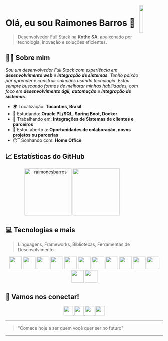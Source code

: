 <!-- <img align="right" width="15%" controls autoplay src="https://user-images.githubusercontent.com/104095836/214920922-ddaa4182-6a41-48bd-82a3-0f6171fa5d15.png"/> -->
<!--
<h1>Hi, there. 👋</h1>
<h2>It's good to have you here! 🤝</h2>

<h3>I'm Raimones 🙋‍♂‍, Front-end developer.</h3>
<br>

----
----

<h1> 📊 Stats: </h1>
<div align="center">
  <a href="https://github.com/raimonesbarros">
  <img height="150em" src="https://github-readme-streak-stats.herokuapp.com/?user=raimonesbarros&layout=compact&langs_count=7&theme=dark" alt="raimonesbarros" />
  <img height="150em" src="https://github-readme-stats-sigma-five.vercel.app/api/top-langs/?username=raimonesbarros&layout=compact&langs_count=7&theme=dark">
  </a>
</div>

----
----

<h1> 💻 Tech's: </h1>

<div align="center">

<div align="center">
  <img width="50px" src="https://icongr.am/devicon/java-original.svg?size=128&color=currentColor">
  <img width="50px" src="https://icongr.am/devicon/css3-plain.svg?size=60&color=777777">
  <img width="50px" height="50px" src="https://icongr.am/devicon/javascript-plain.svg?size=60&color=777777">

  <br>

  <img width="60px" height="60px" src="https://icongr.am/devicon/react-original.svg?size=70&color=777777">
  <img width="60px" height="60px" src="https://icongr.am/devicon/typescript-original.svg?size=70&color=777777">

  <br>

  <img width="50px" height="55px" src="https://icongr.am/feather/figma.svg?size=60&color=777777">
  <img width="50px" height="55px" src="https://icongr.am/devicon/git-plain.svg?size=60&color=777777">
  <img width="50px" height="55px" src="./github.png">

</div>

----

<h4> Learning... <h4>
<br>
<div align="center">
  <img width="60px" height="60px" src="https://icongr.am/devicon/nodejs-original.svg?size=70&color=currentColor">
</div>

</div>

----
----

<!--
<h1>📁 Project's label</h1>
README.md

## project-name :label
- ### :guided - Guided by course.
- ### :challenge - Made from a model.
- ### :own - Own creation.

----
-->

<!--
<div align="center">

  ![Snake animation](https://github.com/raimonesbarros/raimonesbarros/blob/output/github-contribution-grid-snake.svg)

</div>

----
----
-->

<!--
<h2> ☎️ Contact me: </h2>
<br>
<div align="center">
  <a href="https://www.linkedin.com/in/raimones-barros" target="_blank">
    <img src="https://icongr.am/devicon/linkedin-original.svg?size=50&color=currentColor"/></a>
  <a href = "mailto:raimonesrsb@gmail.com" target="_blank">
    <img width="50px" height="55px" src="https://cdn-icons-png.flaticon.com/512/5968/5968534.png" target="_blank"></a>
  <a href="https://www.instagram.com/silvabarross/" target="_blank">
    <img width="50px" src="https://cdn-icons-png.flaticon.com/512/2111/2111463.png" target="_blank"></a>
</div>


----
----

-->
<img align="right" width="15%" controls autoplay src="https://user-images.githubusercontent.com/104095836/214920922-ddaa4182-6a41-48bd-82a3-0f6171fa5d15.png"/>

# Olá, eu sou Raimones Barros 👋

> Desenvolvedor Full Stack na **Kothe SA**, apaixonado por tecnologia, inovação e soluções eficientes.

## 👨‍💻 Sobre mim

*Sou um desenvolvedor Full Stack com experiência em **desenvolvimento web** e **integração de sistemas**. Tenho paixão por aprender e construir soluções usando tecnologia. Estou sempre buscando formas de melhorar minhas habilidades, com foco em **desenvolvimento ágil**, **automação** e **integração de sistemas**.*

<!-- 🎓 Formação: [Sua Graduação ou Certificação]-->
- 🌍 Localização: **Tocantins, Brasil**
- 🌱 Estudando: **Oracle PL/SQL, Spring Boot, Docker**
- 🔭 Trabalhando em: **Integrações de Sistemas de clientes e parceiros**
- 🤔 Estou aberto a: **Oportunidades de colaboração, novos projetos ou parcerias**
- 😴 Sonhando com: **Home Office**

## 📈 Estatísticas do GitHub
<div align="center">
  <img height="150em" src="https://github-readme-streak-stats.herokuapp.com/?user=raimonesbarros&layout=compact&langs_count=7&theme=dark" alt="raimonesbarros" />
  <img height="150em" src="https://github-readme-stats-sigma-five.vercel.app/api/top-langs/?username=raimonesbarros&layout=compact&langs_count=7&theme=dark">
  <!--<img height="150em" src="https://github-readme-stats.vercel.app/api?username=raimonesbarros&show_icons=true&hide_title=true&count_private=true&hide=prs&theme=radical"> -->  
</div>

## 💻 Tecnologias e mais
> Linguagens, Frameworks, Bibliotecas, Ferramentas de Desenvolvimento

<div align="center">
  <img width="40px" height="40px" src="https://icongr.am/devicon/javascript-original.svg?size=128&color=currentColor">
  <img width="40px" height="40px" src="https://icongr.am/devicon/typescript-original.svg?size=128&color=currentColor">
  <img width="40px" height="40px" src="https://icongr.am/devicon/react-original.svg?size=70&color=currentColor">
  <img width="40px" height="40px" src="https://icongr.am/devicon/nodejs-original.svg?size=128&color=currentColor">
  
  <img width="40px" height="40px" src="https://icongr.am/devicon/java-original.svg?size=128&color=currentColor">
  <img width="40px" height="40px" src="https://www.clipartmax.com/png/small/117-1171017_spring-logo-spring-framework-logo.png">
  
  <img width="40px" height="40px" src="https://icongr.am/devicon/git-original.svg?size=128&color=currentColor">
  <img width="40px" height="40px" src="https://icongr.am/devicon/github-original.svg?size=128&color=ffffff">
  <img width="40px" height="40px" src="https://icongr.am/devicon/docker-original.svg?size=128&color=currentColor">
  
  <img width="40px" height="40px" src="https://icongr.am/entypo/database.svg?size=128&color=ffffff">
  <img width="40px" height="40px" src="https://icongr.am/devicon/mysql-original.svg?size=128&color=currentColor">
  <img width="40px" height="40px" src="https://icongr.am/devicon/postgresql-original.svg?size=128&color=currentColor">
  <img width="40px" height="40px" src="https://www.clipartmax.com/png/small/57-571642_93-of-people-would-trust-orders-from-a-robot-at-work-oracle.png">
</div>
<!--45c7af-->

## 📣 Vamos nos conectar!
<div align="center">
  <a href="https://www.linkedin.com/in/raimones-barros" target="_blank">
    <img width="30px" height="30px" src="https://icongr.am/devicon/linkedin-original.svg?size=50&color=currentColor"/>
  </a>
  <a href="https://www.raimones.dev/" target="_blank">
    <img width="30px" height="30px" src="https://icongr.am/devicon/chrome-original.svg?size=128&color=currentColor"/>
  </a>
  <a href = "mailto:raimonesrsb@gmail.com" target="_blank">
    <img width="30px" height="30px" src="https://cdn-icons-png.flaticon.com/512/5968/5968534.png" target="_blank">
  </a>
  <a href="https://www.instagram.com/silvabarross/" target="_blank">
    <img width="30px" height="30px" src="https://cdn-icons-png.flaticon.com/512/2111/2111463.png" target="_blank">
  </a>
</div>

<!--
- 🌐 [Portfólio](https://www.raimones.dev)
- 🔗 [LinkedIn](https://www.linkedin.com/in/raimones-barros)
- 📧 [E-mail](mailto:raimonesrg3@gmail.com)
- 📷 [Instagram](https://www.instagram.com/silvabarross)
-->

---

> "Comece hoje a ser quem você quer ser no futuro"

---
